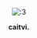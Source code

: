 <p align="center">
<img src="ee48619529f4ea2d0ee5066d0ba294e4.gif" alt=":3">
</p>
<p align="center">
  <b>caitvi.</b>
</p>
